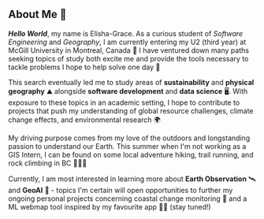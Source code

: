 ## About Me 🌈
**_Hello World_**, my name is Elisha-Grace. As a curious student of _Software Engineering_ and _Geography_, I am currently entering my U2 (third year) at McGill University in Montreal, Canada 🍁 I have ventured down many paths seeking topics of study both excite me and provide the tools necessary to tackle problems I hope to help solve one day 💝

This search eventually led me to study areas of **sustainability** and **physical geography** ⛰️ alongside **software development** and **data science** 🖥️. With exposure to these topics in an academic setting, I hope to contribute to projects that push my understanding of global resource challenges, climate change effects, and environmental research 🌍

My driving purpose comes from my love of the outdoors and longstanding passion to understand our Earth. This summer when I'm not working as a GIS Intern, I can be found on some local adventure hiking, trail running, and rock climbing in BC 🥾🧗🌲

Currently, I am most interested in learning more about **Earth Observation** 🛰️ and **GeoAI** 🧠 - topics I'm certain will open opportunities to further my ongoing personal projects concerning coastal change monitoring 🌊 and a ML webmap tool inspired by my favourite app 🏃‍♀️ (stay tuned!)
